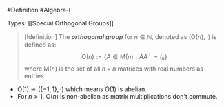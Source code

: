#Definition #Algebra-I 

Types:  [[Special Orthogonal Groups]]

> [!definition]
> The ***orthogonal group*** for $n\in \mathbb{N}$, denoted as $(\text{O}(n),\cdot)$ is defined as: $$\text{O}(n):=\{  A\in \text{M}(n):A A^\top=I_{n} \}$$
> where $\text{M}(n)$ is the set of all $n\times n$ matrices with real numbers as entries.

- $\text{O}(1)\cong (\{-1, 1 \},\cdot)$ which means $\text{O}(1)$ is abelian.
- For $n>1$, $\text{O}(n)$ is non-abelian as matrix multiplications don't commute.